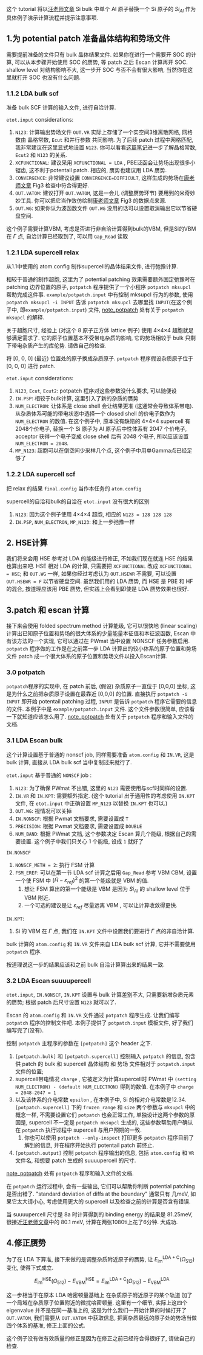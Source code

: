 
这个 tutorial 将以[汪老师文章][wang] Si bulk 中单个 Al 原子替换一个 Si 原子的 $Si_{Al}$ 作为具体例子演示计算流程并提示注意事项. 

## 1.为 potential patch 准备晶体结构和势场文件
需要提前准备的文件只有 bulk 晶体结果文件. 
如果你在进行一个需要开 SOC 的计算, 可以从本步骤开始使用 SOC 的赝势, 等 patch 之后 Escan 计算再开 SOC. shallow level 对结构影响不大, 这一步开 SOC 与否不会有很大影响, 当然你在这里就打开 SOC 也没有什么问题. 

### 1.1.2 LDA bulk scf
准备 bulk SCF 计算的输入文件, 进行自洽计算.

`etot.input` considerations:
1. `N123`: 计算输出势场文件 `OUT.VR` 实际上存储了一个实空间3维离散网格, 网格数由 晶格常数, `Ecut` 和并行参数 共同影响. 为了后续 patch 过程中网格匹配, 我非常建议在这里显式地设置 `N123`. 你可以看看[这篇笔记](./Ecut_n123_AL.md)进一步了解晶格常数, `Ecut2` 和 `N123` 的关系. 
2. `XCFUNCTIONAL`: 建议采用 `XCFUNCTIONAL = LDA` , PBE泛函会让势场出现很多小锯齿, 这不利于potentail patch. 相应的, 赝势也建议用 LDA 赝势.
3. `CONVERGENCE`: 非常建议设置 `CONVERGENCE=DIFFICULT`, 这样生成的势场在[康老师文章][kang] Fig3 检查中符合得更好. 
4. `OUT.VATOM`: 建议打开 `OUT.VATOM`, 这是一会儿 (调整赝势环节) 要用到的米奇妙妙工具. 你可以把它当作效仿绘制[康老师文章][kang] Fig3 的数据点来源. 
5. `OUT.WG`: 如果你认为波函数文件 `OUT.WG` 没用的话可以设置取消输出它以节省硬盘空间. 

这个例子需要计算VBM, 考虑是否进行非自洽计算得到bulk的VBM, 但是Si的VBM在 $\Gamma$ 点, 自洽计算已经取到了, 可以用 `Gap_Read` 读取


### 1.2.1 LDA supercell relax
从1.1中使用的 atom.config 制作supercell的晶体结果文件, 进行弛豫计算. 

相较于普通的制作超胞, 这里为了 potential patching 效果需要额外固定弛豫时在 patching 边界位置的原子, `potpatch` 程序提供了一个小程序 `potpatch mksupcl` 帮助完成这件事. `example/potpatch.input` 中有控制 mksupcl 行为的参数, 使用 `potpatch mksupcl -i INPUT` 告诉 `potpatch mksupcl` 去哪里找 `INPUT`(在这个例子中, 即`example/potpatch.input`) 文件, [note_potpatch](./note_potpatch.md) 处有关于 `potpatch mksupcl` 的解释. 

关于超胞尺寸, 经验上 (对这个 8 原子正方体 lattice 例子) 使用 4×4×4 超胞就足够满足需求了. 它的原子位置基本不受带电杂质的影响, 它的势场相较于 bulk 只剩下带电杂质产生的库伦势. 请做自己的检查. 

将 [0, 0, 0] (最近) 位置处的原子换成杂质原子. `potpatch` 程序假设杂质原子位于 [0, 0, 0] 进行 patch. 

`etot.input` considerations:
1. `N123`, `Ecut`, `Ecut2`: potpatch 程序对这些参数没什么要求, 可以随便设
2. `IN.PSP`: 相较于bulk计算, 这里引入了新的杂质的赝势
3. `NUM_ELECTRON`: 让体系是 close shell 会让结果更准 (这通常会导致体系带电). 从杂质体系可能的带电状态中选择一个 closed shell 的价电子数作为 `NUM_ELECTRON` 的数值. 在这个例子中, 原本没有缺陷的 4×4×4 supercell 有2048个价电子, 替换一个 Si 原子为 Al 原子后中性体系有 2047 个价电子, acceptor 获得一个电子变成 close shell 后有 2048 个电子, 所以应该设置 `NUM_ELECTRON = 2048`. 
4. `MP_N123`: 超胞可以在倒空间少采样几个点, 这个例子中用单Gamma点已经足够了


### 1.2.2 LDA supercell scf
把 relax 的结果 `final.config` 当作本任务的 `atom.config`

supercell的自洽和bulk的自洽在 `etot.input` 没有很大的区别
 1. `N123`: 因为这个例子使用  4×4×4 超胞, 相应的 `N123 = 128 128 128`
 2. `IN.PSP`, `NUM_ELECTRON`, `MP_N123`: 和上一步弛豫一样



## 2. HSE计算
我们将来会用 HSE 参考对 LDA 的能级进行修正, 不如我们现在就连 HSE 的结果也算出来吧. 
HSE 相对 LDA 的计算, 只需要把 `XCFUNCTIONAL` 改成 `XCFUNCTIONAL = HSE`; 和 `OUT.WG` 一样, 如果你经过考虑认为 `OUT.HSEWR` 不需要, 可以设置 `OUT.HSEWR = F` 以节省硬盘空间. 
虽然我们用的 LDA 赝势, 而 HSE 是 PBE 和 HF 的混合, 按道理应该用 PBE 赝势, 但实践上会看到即使是 LDA 赝势效果也很好. 


## 3.patch 和 escan 计算
接下来会使用 folded spectrum method 计算能级, 它可以很快地 (linear scaling) 计算出已知原子位置和势场的很大体系的少量能量本征值和本征波函数, Escan 中有该方法的一个实现, 它可以通过在 PWmat 当中设置 NONSCF 任务参数启用. 
`potpatch` 程序做的工作是在之前第一步 LDA 计算出的较小体系的原子位置和势场文件 patch 成一个很大体系的原子位置和势场文件以投入Escan计算. 

### 3.0 potpatch
`potpatch`程序的实现中, 在 patch 前后, (假设) 杂质原子一直位于 [0,0,0] 坐标, 这是为什么之前把杂质原子设置在最靠近 [0,0,0] 的位置. 
直接执行 `potpatch -i INPUT` 即开始 potentail patching 过程, `INPUT` 是告诉 `potpatch` 程序它需要的信息的文件. 本例子中是 `example/potpatch.input` 文件. 这个文件参数很简单, 应该看一下就知道应该怎么用了. 
[note_potpatch](./note_potpatch.md) 处有关于 `potpatch` 程序和输入文件的文档. 

### 3.1 LDA Escan bulk
这个计算设置基于普通的 nonscf job, 同样需要准备 `atom.config` 和 `IN.VR`, 这是 bulk 计算, 直接从 LDA bulk scf 当中复制过来就行了. 

`etot.input` 基于普通的 `NONSCF` job :
1. `N123`: 为了确保 PWmat 不出错, 这里的 `N123` 需要使用与scf时同样的设置. 
2. `IN.VR` 和 `IN.KPT`: 需要额外指定. (这个 tutorial 出于通用性的考虑使用 `IN.KPT` 文件, 在 `etot.input` 中正确设置 `MP_N123` 以替换 `IN.KPT` 也可以.)
3. `OUT.WG`: 视情况可以关掉
4. `IN.NONSCF`: 根据 Pwmat 文档要求, 需要设置成 `T`
5. `PRECISION`: 根据 Pwmat 文档要求, 需要设置成 `DOUBLE`
6. `NUM_BAND`: 根据 PWmat 文档, 这个参数决定 Escan 算几个能级, 根据自己的需要设置. 这个例子中我们只关心 1 个能级, 设成 `1` 就好了

`IN.NONSCF`
1. `NONSCF_METH = 2`: 执行 FSM 计算
2. `FSM_EREF`: 可以在第一节 LDA scf 计算之后用 `Gap_Read` 参考 VBM CBM, 设置一个使 FSM 中 $(\hat{H}-\varepsilon_{ref})^2$ 的第一个能级就是 VBM 的值. 
   1. 想让 FSM 算出的第一个能级是 VBM 是因为 $Si_{Al}$ 的 shallow level 位于 VBM 附近. 
   2. 一个可选的建议是让 $\varepsilon_{ref}$ 尽量远离 VBM , 可以让计算收敛得更快. 

`IN.KPT`:
1. Si 的 VBM 在 $\Gamma$ 点, 我们在 `IN.KPT` 文件中设置我们要进行 $\Gamma$ 点的非自洽计算. 

bulk 计算的 `atom.config` 和 `IN.VR` 文件来自 LDA bulk scf 计算, 它并不需要使用 `potpatch` 程序.

按道理说这一步的结果应该和之前 bulk 自洽计算算出来的结果一致. 

### 3.2 LDA Escan suuuupercell
`etot.input`, `IN.NONSCF`, `IN.KPT` 设置与 bulk 计算差别不大, 只需要新增杂质元素的赝势; 根据 patch 后尺寸设置 `N123` 就可以了. 

Escan 的 `atom.config` 和 `IN.VR` 文件通过 `potpatch` 程序生成. 让我们编写 `potpatch` 程序的控制文件吧. 本例子提供了 `potpatch.input` 模板文件, 好了我们编写完了(没有).

控制 `potpatch` 主程序的参数在 `[potpatch]` 这个  header 之下. 
1. `[potpatch.bulk]` 和 `[potpatch.supercell]` 控制输入 `potpatch` 的信息, 包含供 patch 的 bulk 和 supercell 晶体结构 和 势场 文件相对于 `potpatch.input` 文件的位置; 
2. supercell带电情况 `charge` , 它被定义为计算supercell时 PWmat 中 `(setting NUM_ELECTRON) - (default NUM_ELECTRON)` 得到的数值. 在本例子中 `charge = 2048-2047 = 1`
3. 以及该体系的介电常数 `epsilon` , 在本例子中, Si 的相对介电常数是12.34. `[potpatch.supercell]` 下的 `frozen_range` 和 `size` 两个参数与 `mksupcl` 中的概念一样, 不需要设置它们 `potpatch` 也会正常工作, 单独设计这两个参数的原因是, supercell 不一定是 `potpatch mksupcl` 生成的, 这些参数帮助用户确认在 `potpatch` 执行过程中 supercell 与用户预期的一致. 
   1. 你也可以使用 `potpatch --only-inspect` 打印更多 `potpatch` 程序目前了解到的信息, 并在程序开始执行 potentail patch 前终止. 
4. `[potpatch.output]` 控制 `potpatch` 程序输出的信息, 包括 `atom.config` 和 `VR` 文件名, 和想要 patch 生成的 suuuupercell 的尺寸. 

[note_potpatch](./note_potpatch.md) 处有 `potpatch` 程序和输入文件的文档. 

在 `potpatch` 运行过程中, 会有一些输出, 它们可以帮助你判断 potential patching 是否出错了. "standard deviation of diffs at the boundary" 通常只有 几meV, 如果它太大请小心, 考虑使用更大的 supercell 以及检查之前的计算是否含有错误. 

当 suuuupercell 尺寸是 8a 时计算得到的 binding energy 的结果是 81.25meV, 很接近[汪老师文章][wang]中的 80.1 meV, 计算在两张1080ti上花了6分钟. 大成功.


## 4.修正赝势
为了在 LDA 下算准, 接下来做的是调整杂质附近原子的赝势, 让 $E_{\mathrm{im}}^{\mathrm{LDA}+\mathrm{C}}\left(\Omega_{512}\right)$ 变化, 使得下式成立. 

$$
E_{\mathrm{im}}^{\mathrm{HSE}}\left(\Omega_{512}\right)-E_{\mathrm{VBM}}^{\mathrm{HSE}}=E_{\mathrm{im}}^{\mathrm{LDA}+\mathrm{C}}\left(\Omega_{512}\right)-E_{\mathrm{VBM}}^{\mathrm{LDA}}
$$

这一步相当于在原本 LDA 哈密顿量基础上 在杂质原子附近原子的某个轨道 加了一个局域在杂质原子位置附近的微扰哈密顿量. 
这里有一个细节, 实际上这四个 eigenvalue 并不是在同一基准上的, 这是为什么我们一开始计算的时候打开了 `OUT.VATOM`, 我们需要从 `OUT.VATOM` 中获取信息, 把离杂质最远的原子处的势场当做四个体系的基准, 修正上面的公式. 

这个例子没有做有效质量的修正是因为在修正之前已经符合得很好了, 请做自己的检查. 



[wang]: https://doi.org/10.1063/1.3153981
[kang]: https://doi.org/10.1103/PhysRevApplied.18.064001
